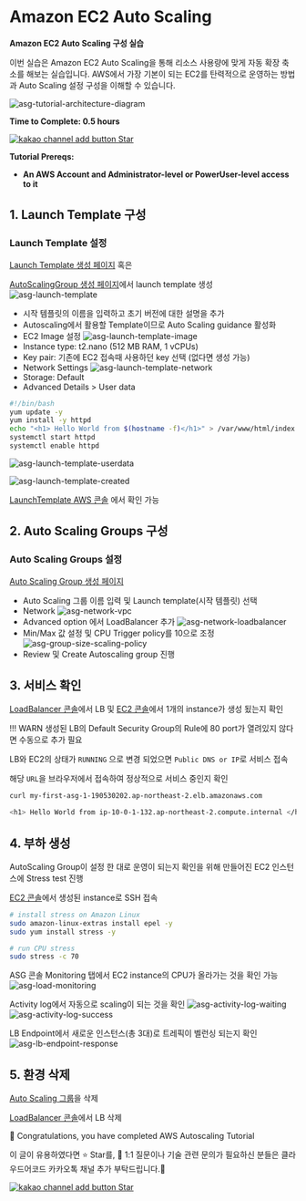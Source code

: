 # Amazon EC2 Auto Scaling

**Amazon EC2 Auto Scaling 구성 실습**

이번 실습은 Amazon EC2 Auto Scaling을 통해 리소스 사용량에 맞게 자동 확장 축소를 해보는 실습입니다. AWS에서 가장 기본이 되는 EC2를 탄력적으로 운영하는 방법과 Auto Scaling 설정 구성을 이해할 수 있습니다.

![asg-tutorial-architecture-diagram](./assets/asg-tutorial-architecture-diagram.png)

**Time to Complete: 0.5 hours**

<div>
<a id="channel-add-button" target="_blank" href="http://pf.kakao.com/_nxoaTs">
  <img src="../../../assets/channel_add_small.png" alt="kakao channel add button"/>
</a>
<a class="github-button" href="https://github.com/cloudacode/tutorials" data-icon="octicon-star" data-size="large" data-show-count="true" aria-label="Star cloudacode/tutorials on GitHub">Star</a>
</div>

**Tutorial Prereqs:**

* **An AWS Account and Administrator-level or PowerUser-level access to it**

## 1. Launch Template 구성

### Launch Template 설정

[Launch Template 생성 페이지](https://ap-northeast-2.console.aws.amazon.com/ec2/home?region=ap-northeast-2#LaunchTemplates:) 혹은

[AutoScalingGroup 생성 페이지](https://ap-northeast-2.console.aws.amazon.com/ec2/home?region=ap-northeast-2#CreateAutoScalingGroup:)에서 launch template 생성
![asg-launch-template](./assets/asg-launch-template.png)

- 시작 템플릿의 이름을 입력하고 초기 버전에 대한 설명을 추가
- Autoscaling에서 활용할 Template이므로 Auto Scaling guidance 활성화
- EC2 Image 설정
![asg-launch-template-image](./assets/asg-launch-template-image.png)
- Instance type: t2.nano (512 MB RAM, 1 vCPUs)
- Key pair: 기존에 EC2 접속때 사용하던 key 선택 (없다면 생성 가능)
- Network Settings
![asg-launch-template-network](./assets/asg-launch-template-networking.png)
- Storage: Default
- Advanced Details > User data
```bash
#!/bin/bash
yum update -y
yum install -y httpd
echo "<h1> Hello World from $(hostname -f)</h1>" > /var/www/html/index.html
systemctl start httpd
systemctl enable httpd
```
![asg-launch-template-userdata](./assets/asg-launch-template-userdata.png)

![asg-launch-template-created](./assets/asg-launch-template-created.png)

[LaunchTemplate AWS 콘솔](https://ap-northeast-2.console.aws.amazon.com/ec2/home?region=ap-northeast-2#LaunchTemplates:) 에서 확인 가능

## 2. Auto Scaling Groups 구성

### Auto Scaling Groups 설정

[Auto Scaling Group 생성 페이지](https://ap-northeast-2.console.aws.amazon.com/ec2/home?region=ap-northeast-2#AutoScalingGroups:)

- Auto Scaling 그룹 이름 입력 및 Launch template(시작 템플릿) 선택
- Network
![asg-network-vpc](./assets/asg-network-vpc.png)
- Advanced option 에서 LoadBalancer 추가
![asg-network-loadbalancer](./assets/asg-network-loadbalancer.png)
- Min/Max 값 설정 및 CPU Trigger policy를 10으로 조정
![asg-group-size-scaling-policy](./assets/asg-group-size-scaling-policy.png)
- Review 및 Create Autoscaling group 진행

## 3. 서비스 확인

[LoadBalancer 콘솔](https://ap-northeast-2.console.aws.amazon.com/ec2/home#LoadBalancers:sort=loadBalancerName)에서 LB 및 [EC2 콘솔](https://ap-northeast-2.console.aws.amazon.com/ec2/)에서 1개의 instance가 생성 됬는지 확인

!!! WARN
    생성된 LB의 Default Security Group의 Rule에 80 port가 열려있지 않다면 수동으로 추가 필요

LB와 EC2의 상태가 `RUNNING` 으로 변경 되었으면 `Public DNS or IP`로 서비스 접속

해당 `URL`을 브라우저에서 접속하여 정상적으로 서비스 중인지 확인

```bash
curl my-first-asg-1-190530202.ap-northeast-2.elb.amazonaws.com

<h1> Hello World from ip-10-0-1-132.ap-northeast-2.compute.internal </h1>
```

## 4. 부하 생성

AutoScaling Group이 설정 한 대로 운영이 되는지 확인을 위해 만들어진 EC2 인스턴스에 Stress test 진행

[EC2 콘솔](https://ap-northeast-2.console.aws.amazon.com/ec2/)에서 생성된 instance로 SSH 접속

```bash
# install stress on Amazon Linux
sudo amazon-linux-extras install epel -y
sudo yum install stress -y

# run CPU stress
sudo stress -c 70
```

ASG 콘솔 Monitoring 탭에서 EC2 instance의 CPU가 올라가는 것을 확인 가능
![asg-load-monitoring](./assets/asg-load-monitoring.png)

Activity log에서 자동으로 scaling이 되는 것을 확인
![asg-activity-log-waiting](./assets/asg-activity-log-waiting.png)
![asg-activity-log-success](./assets/asg-activity-log-success.png)

LB Endpoint에서 새로운 인스턴스(총 3대)로 트레픽이 벨런싱 되는지 확인
![asg-lb-endpoint-response](./assets/asg-lb-endpoint-response.png)

## 5. 환경 삭제

[Auto Scaling 그룹](https://console.aws.amazon.com/ec2/v2/home?#AutoScalingGroups)을 삭제

[LoadBalancer 콘솔](https://ap-northeast-2.console.aws.amazon.com/ec2/home#LoadBalancers:sort=loadBalancerName)에서 LB 삭제

🎉 Congratulations, you have completed AWS Autoscaling Tutorial

이 글이 유용하였다면 ⭐ Star를, 💬 1:1 질문이나 기술 관련 문의가 필요하신 분들은 클라우드어코드 카카오톡 채널 추가 부탁드립니다.🤗

<div>
<a id="channel-add-button" target="_blank" href="http://pf.kakao.com/_nxoaTs">
  <img src="../../../assets/channel_add_small.png" alt="kakao channel add button"/>
</a>
<a class="github-button" href="https://github.com/cloudacode/tutorials" data-icon="octicon-star" data-size="large" data-show-count="true" aria-label="Star cloudacode/tutorials on GitHub">Star</a>
</div>

<script async defer src="https://buttons.github.io/buttons.js"></script>
